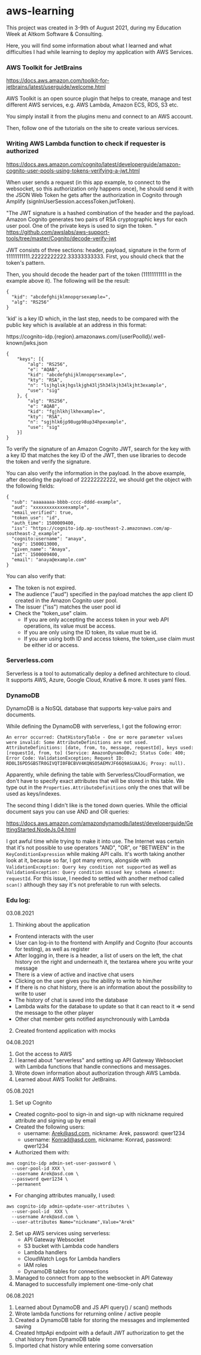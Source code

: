 # aws-learning
This project was created in 3-9th of August 2021, during my Education Week at
Altkom Software & Consulting.

Here, you will find some information about what I learned and what difficulties I had
while learning to deploy my application with AWS Services.

### AWS Toolkit for JetBrains
https://docs.aws.amazon.com/toolkit-for-jetbrains/latest/userguide/welcome.html

AWS Toolkit is an open source plugin that helps to create, manage and test different AWS services, e.g. AWS Lambda, Amazon ECS, RDS, S3 etc.

You simply install it from the plugins menu and connect to an AWS account.

Then, follow one of the tutorials on the site to create various services.

### Writing AWS Lambda function to check if requester is authorized
https://docs.aws.amazon.com/cognito/latest/developerguide/amazon-cognito-user-pools-using-tokens-verifying-a-jwt.html

When user sends a request (in this app example, to connect to the websocket, so this authorization only happens once), he should send it with the JSON Web Token he gets after the authorization in Cognito through Amplify (signInUserSession.accessToken.jwtToken).

"The JWT signature is a hashed combination of the header and the payload. Amazon Cognito generates two pairs of RSA cryptographic keys for each user pool. One of the private keys is used to sign the token. "
https://github.com/awslabs/aws-support-tools/tree/master/Cognito/decode-verify-jwt

JWT consists of three sections: header, payload, signature in the form of 11111111111.22222222222.33333333333. First, you should check that the token's pattern.

Then, you should decode the header part of the token (11111111111 in the example above it). The following will be the result:

```
{
  "kid": "abcdefghijklmnopqrsexample=",
  "alg": "RS256"
}
```

'kid' is a key ID which, in the last step, needs to be compared with the public key which is available at an address in this format:

https://cognito-idp.{region}.amazonaws.com/{userPoolId}/.well-known/jwks.json

```
{
    "keys": [{
        "alg": "RS256",
        "e": "AQAB",
        "kid": "abcdefghijklmnopqrsexample=",
        "kty": "RSA",
        "n": "lsjhglskjhgslkjgh43lj5h34lkjh34lkjht3example",
        "use": "sig"
    }, {
        "alg": "RS256",
        "e": "AQAB",
        "kid": "fgjhlkhjlkhexample=",
        "kty": "RSA",
        "n": "sgjhlk6jp98ugp98up34hpexample",
        "use": "sig"
    }]
}
```

To verify the signature of an Amazon Cognito JWT, search for the key with a key ID that matches the key ID of the JWT, then use libraries to decode the token and verify the signature. 

You can also verify the information in the payload. In the above example, after decoding the payload of 22222222222, we should get the object with the following fields:

```
{
  "sub": "aaaaaaaa-bbbb-cccc-dddd-example",
  "aud": "xxxxxxxxxxxxexample",
  "email_verified": true,
  "token_use": "id",
  "auth_time": 1500009400,
  "iss": "https://cognito-idp.ap-southeast-2.amazonaws.com/ap-southeast-2_example",
  "cognito:username": "anaya",
  "exp": 1500013000,
  "given_name": "Anaya",
  "iat": 1500009400,
  "email": "anaya@example.com"
}
```

You can also verify that:

- The token is not expired.
- The audience ("aud") specified in the payload matches the app client ID created in the Amazon Cognito user pool.
- The issuer ("iss") matches the user pool id
- Check the "token_use" claim.
    - If you are only accepting the access token in your web API operations, its value must be access.
    - If you are only using the ID token, its value must be id.
    - If you are using both ID and access tokens, the token_use claim must be either id or access.


### Serverless.com
Serverless is a tool to automatically deploy a defined architecture to cloud. It supports AWS, Azure, Google Cloud, Knative & more. It uses yaml files.

### DynamoDB
DynamoDB is a NoSQL database that supports key-value pairs and documents.

While defining the DynamoDB with serverless, I got the following error:
```
An error occurred: ChatHistoryTable - One or more parameter values were invalid: Some AttributeDefinitions are not used. AttributeDefinitions: [date, from, to, message, requestId], keys used: [requestId, from, to] (Service: AmazonDynamoDBv2; Status Code: 400; Error Code: ValidationException; Request ID: RD0LI6PD5GBSTR0GIVQTI0FBCBVV4KQNSO5AEMVJF66Q9ASUAAJG; Proxy: null).
```
Apparently, while defining the table with Serverless/CloudFormation, we don't have to specify
exact attributes that will be stored in this table. We type out in the `Properties.AttributeDefinitions` only
the ones that will be used as keys/indexes.

The second thing I didn't like is the toned down queries. While the official document says you can use AND and OR queries:

https://docs.aws.amazon.com/amazondynamodb/latest/developerguide/GettingStarted.NodeJs.04.html

I got awful time while trying to make it into use. The Internet was certain that it's not possible to use
operators "AND", "OR", or "BETWEEN" in the `KeyConditionExpression` while making API calls. It's worth taking another look at it, because
so far, I got many errors, alongside with `ValidationException: Query key condition not supported` as well
as `ValidationException: Query condition missed key schema element: requestId`. For this issue, I needed
to settled with another method called `scan()` although they say it's not preferable to run with selects.

### Edu log:
03.08.2021
1. Thinking about the application
- Frontend interacts with the user
- User can log-in to the frontend with Amplify and Cognito (four accounts for testing), as well as register
- After logging in, there is a header, a list of users on the left, the chat history on the right and underneath it, the textarea where you write your message
- There is a view of active and inactive chat users
- Clicking on the user gives you the ability to write to him/her
- If there is no chat history, there is an information about the possibility to write to user
- The history of chat is saved into the database
- Lambda waits for the database to update so that it can react to it => send the message to the other player
- Other chat member gets notified asynchronously with Lambda
2. Created frontend application with mocks

04.08.2021
1. Got the access to AWS
2. I learned about "serverless" and setting up API Gateway Websocket with Lambda functions that handle connections and messages.
3. Wrote down information about authorization through AWS Lambda.
4. Learned about AWS Toolkit for JetBrains.

05.08.2021
1. Set up Cognito
  - Created cognito-pool to sign-in and sign-up with nickname required attribute and signing up by email
  - Created the following users:
    - username: Arek@asd.com, nickname: Arek, password: qwer1234
    - username: Konrad@asd.com, nickname: Konrad, password: qwer1234
  - Authorized them with:
  ```
  aws cognito-idp admin-set-user-password \
    --user-pool-id XXX \
    --username Arek@asd.com \
    --password qwer1234 \
    --permanent
  ```
  - For changing attributes manually, I used:
  ```
  aws cognito-idp admin-update-user-attributes \
    --user-pool-id  XXX \
    --username Arek@asd.com \
    --user-attributes Name="nickname",Value="Arek"
  ```
2. Set up AWS services using serverless:
    - API Gateway Websocket
    - S3 bucket with Lambda code handlers
    - Lambda handlers
    - CloudWatch Logs for Lambda handlers
    - IAM roles
    - DynamoDB tables for connections
3. Managed to connect from app to the websocket in API Gateway
4. Managed to successfully implement one-time-only chat

06.08.2021
1. Learned about DynamoDB and JS API query() / scan() methods
2. Wrote lambda functions for returning online / active people
3. Created a DynamoDB table for storing the messages and implemented saving
4. Created httpApi endpoint with a default JWT authorization to get the chat history from DynamoDB table
5. Imported chat history while entering some conversation
